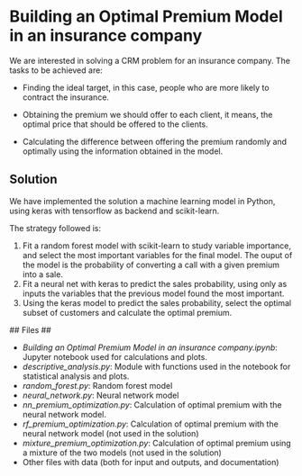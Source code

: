 # Building an Optimal Premium Model in an insurance company #

We are interested in solving a CRM problem for an insurance company. The tasks to be achieved are:

* Finding the ideal target, in this case, people who are more likely to contract the insurance.

* Obtaining the premium we should offer to each client, it means, the optimal price that should be offered to the clients.

* Calculating the difference between offering the premium randomly and optimally using the information obtained in the model.

## Solution ##

We have implemented the solution a machine learning model in Python, using keras with tensorflow as backend and scikit-learn.

The strategy followed is:

1. Fit a random forest model with scikit-learn to study variable importance, and select the most important variables for the final model. The ouput of the model is the probability of converting a call with a given premium into a sale.
2. Fit a neural net with keras to predict the sales probability, using only as inputs the variables that the previous model found the most important.
3. Using the keras model to predict the sales probability, select the optimal subset of customers and calculate the optimal premium.

## Files ##

* *Building an Optimal Premium Model in an insurance company.ipynb*: Jupyter notebook used for calculations and plots.
* *descriptive_analysis.py*: Module with functions used in the notebook for statistical analysis and plots.
* *random_forest.py*: Random forest model
* *neural_network.py*: Neural network model
* *nn_premium_optimization.py*: Calculation of optimal premium with the neural network model.
* *rf_premium_optimization.py*: Calculation of optimal premium with the neural network model (not used in the solution)
* *mixture_premium_optimization.py*: Calculation of optimal premium using a mixture of the two models (not used in the solution)
* Other files with data (both for input and outputs, and documentation)

